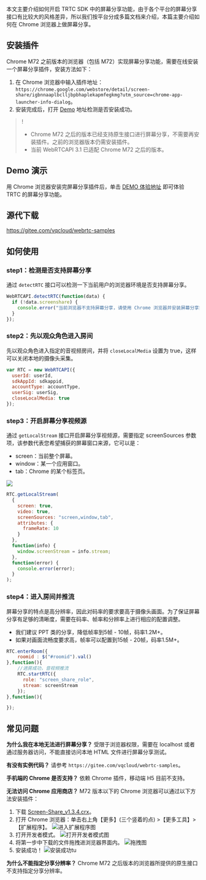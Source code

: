
本文主要介绍如何开启 TRTC SDK 中的屏幕分享功能，由于各个平台的屏幕分享接口有比较大的风格差异，所以我们按平台分成多篇文档来介绍，本篇主要介绍如何在 Chrome 浏览器上做屏幕分享。

## 安装插件

Chrome M72 之前版本的浏览器（包括 M72）实现屏幕分享功能，需要在线安装一个屏幕分享插件，安装方法如下：

1. 在 Chrome 浏览器中输入插件地址：`https://chrome.google.com/webstore/detail/screen-share/igbnnaaplbclljbpbhaplekapmfegkmg?utm_source=chrome-app-launcher-info-dialog`。
2. 安装完成后，打开 [Demo](https://www.qcloudtrtc.com/webrtc-samples/screenshare/index.html) 地址检测是否安装成功。

>!
> - Chrome M72 之后的版本已经支持原生接口进行屏幕分享，不需要再安装插件。之前的浏览器版本仍需安装插件。
> - 当前 WebRTCAPI 3.1 已适配 Chrome M72 之后的版本。

## Demo 演示
用 Chrome 浏览器安装完屏幕分享插件后，单击 [DEMO 体验地址](https://www.qcloudtrtc.com/webrtc-samples/screenshare/index.html) 即可体验 TRTC 的屏幕分享功能。 

## 源代下载
<https://gitee.com/vqcloud/webrtc-samples>

## 如何使用

### step1：检测是否支持屏幕分享

通过 `detectRTC` 接口可以检测一下当前用户的浏览器环境是否支持屏幕分享。
```javascript
WebRTCAPI.detectRTC(function(data) {
  if (!data.screenshare) {
    console.error("当前浏览器不支持屏幕分享，请使用 Chrome 浏览器并安装屏幕分享插件！");
  }
});
```

### step2：先以观众角色进入房间

先以观众角色进入指定的音视频房间，并将 `closeLocalMedia` 设置为 true，这样可以关闭本地的摄像头采集。

```javascript
var RTC = new WebRTCAPI({
  userId: userId,
  sdkAppId: sdkappid,
  accountType: accountType,
  userSig: userSig,
  closeLocalMedia: true
});
```

### step3：开启屏幕分享视频源

通过 `getLocalStream` 接口开启屏幕分享视频源，需要指定 screenSources 参数项，该参数代表您希望捕获的屏幕窗口来源，它可以是：
- screen：当前整个屏幕。
- window：某一个应用窗口。
- tab：Chrome 的某个标签页。

![](https://main.qcloudimg.com/raw/9d5475ac054991ebb6d8566ce6f301ab.jpg)

```javascript
RTC.getLocalStream(
  {
    screen: true,
    video: true,
    screenSources: "screen,window,tab",
    attributes: {
      frameRate: 10
    }
  },
  function(info) {
    window.screenStream = info.stream;
  },
  function(error) {
    console.error(error);
  }
);
```

### step4：进入房间并推流

屏幕分享的特点是高分辨率，因此对码率的要求要高于摄像头画面。为了保证屏幕分享有足够的清晰度，需要在码率、帧率和分辨率上进行相应的配置调整。

- 我们建议 PPT 类的分享，降低帧率到5帧 - 10帧，码率1.2M+。
- 如果对画面流畅度要求高，帧率可以配置到15帧 - 20帧，码率1.5M+。

```javascript
RTC.enterRoom({
    roomid : $("#roomid").val()
},function(){
    //进房成功，音视频推流
    RTC.startRTC({
      role: "screen_share_role",
      stream: screenStream
    });
},function(){

});
```

## 常见问题

**为什么我在本地无法进行屏幕分享？**
   受限于浏览器权限，需要在 localhost 或者通过服务器访问，不能直接访问本地 HTML 文件进行屏幕分享测试。
  
**有没有实例代码？**
请参考 `https://gitee.com/vqcloud/webrtc-samples`。
  
**手机端的 Chrome 是否支持？**
依赖 Chrome 插件，移动端 H5 目前不支持。

**无法访问 Chrome 应用商店？**
M72 版本以下的 Chrome 浏览器可以通过以下方法安装插件：

1. 下载 [Screen-Share_v1.3.4.crx][1]。
2. 打开 Chrome 浏览器：单击右上角【更多】(三个竖着的点) >【更多工具】>【扩展程序】。
	 ![进入扩展程序图][2]
3. 打开开发者模式。
	 ![打开开发者模式图][3]
4. 将第一步中下载的文件拖拽进浏览器界面内。
	 ![拖拽图][4]
5. 安装成功！
	 ![安装成功tu][5]

[1]: https://main.qcloudimg.com/raw/a351e61a68100f938bd15d2e43f28a33/Screen-Share_v1.3.4.crx
[2]: https://main.qcloudimg.com/raw/b9f887b90d407c99c76e0555066f8b49.jpg
[3]: https://main.qcloudimg.com/raw/68315325a9e37d21cac9d9a778dcadbe.jpg
[4]: https://main.qcloudimg.com/raw/b8b625c6e08d701af79a7e62214aff77.jpg
[5]: https://main.qcloudimg.com/raw/fa2873ad9d908ba88ce5876ee97b841f.png

**为什么不能指定分享分辨率？**
Chrome M72 之后版本的浏览器所提供的原生接口不支持指定分享分辨率。
